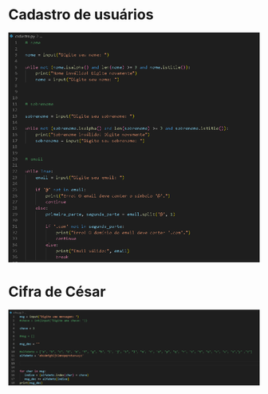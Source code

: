 

<h1> Cadastro de usuários </h1>

![alt text](image.png)

<h1> Cifra de César </h1>

![alt text](image-1.png)